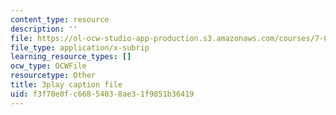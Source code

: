 ```yaml
---
content_type: resource
description: ''
file: https://ol-ocw-studio-app-production.s3.amazonaws.com/courses/7-016-introductory-biology-fall-2018/f3f70e0fc66854038ae31f9851b36419_apP5SWitnyw.vtt
file_type: application/x-subrip
learning_resource_types: []
ocw_type: OCWFile
resourcetype: Other
title: 3play caption file
uid: f3f70e0f-c668-5403-8ae3-1f9851b36419
---
```

